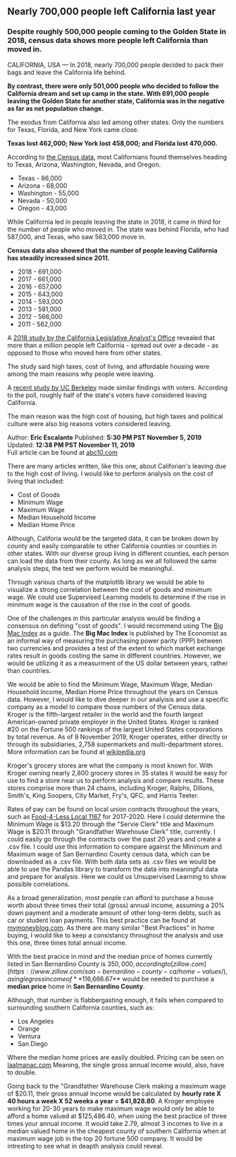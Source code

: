 ## Nearly 700,000 people left California last year
### Despite roughly 500,000 people coming to the Golden State in 2018, census data shows more people left California than moved in.
CALIFORNIA, USA — In 2018, nearly 700,000 people decided to pack their bags and leave the California life behind.

**By contrast, there were only 501,000 people who decided to follow the California dream and set up camp in the state. With 691,000 people leaving the Golden State for another state, California was in the negative as far as net population change.**

The exodus from California also led among other states. Only the numbers for Texas, Florida, and New York came close.

**Texas lost 462,000; New York lost 458,000; and Florida lost 470,000.**

According to [the Census data](https://www.census.gov/data/tables/time-series/demo/geographic-mobility/state-to-state-migration.html), most Californians found themselves heading to Texas, Arizona, Washington, Nevada, and Oregon.  
- Texas - 86,000
- Arizona - 68,000
- Washington - 55,000
- Nevada - 50,000
- Oregon - 43,000  

While California led in people leaving the state in 2018, it came in third for the number of people who moved in. The state was behind Florida, who had 587,000, and Texas, who saw 563,000 move in.

**Census data also showed that the number of people leaving California has steadily increased since 2011.**  
- 2018 - 691,000
- 2017 - 661,000
- 2016 - 657,000
- 2015 - 643,000
- 2014 - 593,000
- 2013 - 581,000
- 2012 - 566,000
- 2011 - 562,000  

A [2018 study by the California Legislative Analyst's Office](https://lao.ca.gov/laoecontax/article/detail/265) revealed that more than a million people left California - spread out over a decade - as opposed to those who moved here from other states.  

The study said high taxes, cost of living, and affordable housing were among the main reasons why people were leaving.  

A [recent study by UC Berkeley](https://escholarship.org/uc/item/96j2704t) made similar findings with voters. According to the poll, roughly half of the state's voters have considered leaving California.  

The main reason was the high cost of housing, but high taxes and political culture were also big reasons voters considered leaving.  

Author: **Eric Escalante**
Published: **5:30 PM PST November 5, 2019**
Updated: **12:38 PM PST November 11, 2019**  
Full article can be found at [abc10.com](https://www.abc10.com/article/news/local/california/691000-leave-california/103-e02662aa-dfae-46b2-b94a-f20158053e60)  

There are many articles written, like this one, about Califorian's leaving due to the high cost of living. I would like to perform analysis on the cost of living that included:  

- Cost of Goods
- Minimum Wage  
- Maximum Wage
- Median Household Income  
- Median Home Price  

Although, Califoria would be the targeted data, it can be broken down by county and easily comparable to other California counties or counties in other states. With our diverse group living in different counties, each person can load the data from their county. As long as we all followed the same analysis steps, the test we perform would be meaningful.

Through various charts of the matplotlib library we would be able to visualize a strong correlation between the cost of goods and minimum wage. We could use Supervised Learning models to determine if the rise in minimum wage is the causation of the rise in the cost of goods. 

One of the challenges in this particular analysis would be finding a consensus on defining "cost of goods". I would recommend using The [Big Mac Index](https://www.economist.com/news/2020/01/15/the-big-mac-index) as a guide. The **Big Mac Index** is published by The Economist as an informal way of measuring the purchasing power parity (PPP) between two currencies and provides a test of the extent to which market exchange rates result in goods costing the same in different countries. However, we would be utilizing it as a measurment of the US dollar between years, rather than countries.  

We would be able to find the Minimum Wage, Maximum Wage, Median Household Income, Median Home Price throughout the years on Census data. However, I would like to dive deeper in our analyisis and use a specific company as a model to compare those numbers of the Census data.  
Kroger is the fifth-largest retailer in the world and the fourth largest American-owned private employer in the United States. Kroger is ranked #20 on the Fortune 500 rankings of the largest United States corporations by total revenue. As of 9 November 2019, Kroger operates, either directly or through its subsidiaries, 2,758 supermarkets and multi-department stores. More information can be found at [wikipedia.org](https://en.wikipedia.org/wiki/Kroger)  

Kroger's grocery stores are what the company is most known for. With Kroger owning nearly 2,800 grocery stores in 35 states it would be easy for use to find a store near us to perform analysis and compare results. These stores comprise more than 24 chains, including Kroger, Ralphs, Dillons, Smith's, King Soopers, City Market, Fry's, QFC, and Harris Teeter.  

Rates of pay can be found on local union contracts throughout the years, such as [Food-4-Less Local 1167](https://www.ufcw1167.org/pdf's/17F4L_WEB.pdf) for 2017-2020. Here I could determine the Minimum Wage is $13.20 through the "Servie Clerk" title and Maximum Wage is $20.11 through "Grandfather Warehouse Clerk" title, currently. I could easily go through the contracts over the past 20 years and create a .csv file. I could use this information to compare against the Minimum and Maximum wage of San Bernardino County census data, which can be downloaded as a .csv file. With both data sets as .csv files we would be able to use the Pandas library to transform the data into meaningful data and prepare for analysis. Here we could us Unsupervised Learning to show possible correlations.  

As a broad generalization, most people can afford to purchase a house worth about three times their total (gross) annual income, assuming a 20% down payment and a moderate amount of other long-term debts, such as car or student loan payments. This best practice can be found at [mymoneyblog.com](https://www.mymoneyblog.com/4-different-rules-of-thumb-for-how-much-house-you-can-afford.html). As there are many similar "Best Practices" in home buying, I would like to keep a consistancy throughout the analysis and use this one, three times total annual income.  

With the best pracice in mind and the median price of homes currently listed in San Bernardino County is $350,000, according to [zillow.com](https://www.zillow.com/san-bernardino-county-ca/home-values/), a single gross income of **$116,666.67** would be needed to purchase a **median price** home in **San Bernardino County**.  

Although, that number is flabbergasting enough, it fails when compared to surrounding southern California counties, such as:  
- Los Angeles  
- Orange  
- Ventura  
- San Diego  

Where the median home prices are easily doubled. Pricing can be seen on [laalmanac.com](http://www.laalmanac.com/economy/ec37.php) Meaning, the single gross annual income would, also, have to double.  

Going back to the "Grandfather Warehouse Clerk making a maximum wage of $20.11, their gross annual income would be calculated by **hourly rate X 40 hours a week X 52 weeks a year = $41,828.80**. A Kroger employee working for 20-30 years to make maximum wage would only be able to afford a home valued at $125,486.40, when using the best practice of three times your annual income. It would take 2.79, almost 3 incomes to live in a median valued home in the cheapest county of southern California when at maximum wage job in the top 20 fortune 500 company. It would be intresting to see what in deapth analysis could reveal. 


